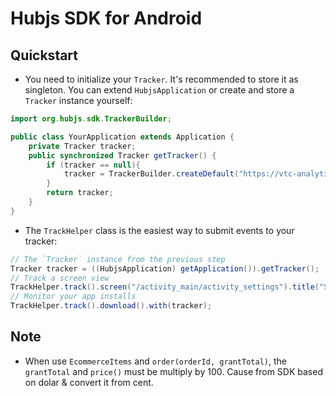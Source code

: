 Hubjs SDK for Android
========================

## Quickstart

* You need to initialize your `Tracker`. It's recommended to store it as singleton. You can extend `HubjsApplication` or create and store a `Tracker` instance yourself:
```java
import org.hubjs.sdk.TrackerBuilder;

public class YourApplication extends Application {
    private Tracker tracker;
    public synchronized Tracker getTracker() {
        if (tracker == null){
            tracker = TrackerBuilder.createDefault("https://vtc-analytics.hub-js.com/tracking.php", 1).build(Hubjs.getInstance(this));
        }
        return tracker;
    }
}
```

* The `TrackHelper` class is the easiest way to submit events to your tracker:
```java
// The `Tracker` instance from the previous step
Tracker tracker = ((HubjsApplication) getApplication()).getTracker();
// Track a screen view
TrackHelper.track().screen("/activity_main/activity_settings").title("Settings").with(tracker);
// Monitor your app installs
TrackHelper.track().download().with(tracker);
```

## Note

* When use `EcommerceItems` and `order(orderId, grantTotal)`, the `grantTotal` and `price()` must be multiply by 100. Cause from SDK based on dolar & convert it from cent.

